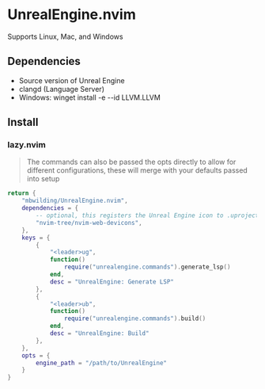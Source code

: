 # UnrealEngine.nvim

Supports Linux, Mac, and Windows

## Dependencies

- Source version of Unreal Engine
- clangd (Language Server)
- Windows: winget install -e --id LLVM.LLVM

## Install

### lazy.nvim

> The commands can also be passed the opts directly to allow for different configurations, these will merge with your defaults passed into setup

```lua
return {
    "mbwilding/UnrealEngine.nvim",
    dependencies = {
        -- optional, this registers the Unreal Engine icon to .uproject files
        "nvim-tree/nvim-web-devicons",
    },
    keys = {
        {
            "<leader>ug",
            function()
                require("unrealengine.commands").generate_lsp()
            end,
            desc = "UnrealEngine: Generate LSP"
        },
        {
            "<leader>ub",
            function()
                require("unrealengine.commands").build()
            end,
            desc = "UnrealEngine: Build"
        },
    },
    opts = {
        engine_path = "/path/to/UnrealEngine"
    }
}
```
